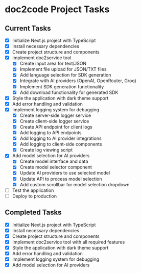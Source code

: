 # doc2code Project Tasks

## Current Tasks

- [x] Initialize Next.js project with TypeScript
- [x] Install necessary dependencies
- [x] Create project structure and components
- [x] Implement doc2service tool
  - [x] Create input area for text/JSON
  - [x] Implement file upload for JSON/TXT files
  - [x] Add language selection for SDK generation
  - [x] Integrate with AI providers (OpenAI, OpenRouter, Groq)
  - [x] Implement SDK generation functionality
  - [x] Add download functionality for generated SDK
- [x] Style the application with dark theme support
- [x] Add error handling and validation
- [x] Implement logging system for debugging
  - [x] Create server-side logger service
  - [x] Create client-side logger service
  - [x] Create API endpoint for client logs
  - [x] Add logging to API endpoints
  - [x] Add logging to AI provider integrations
  - [x] Add logging to client-side components
  - [x] Create log viewing script
- [x] Add model selection for AI providers
  - [x] Create model interface and data
  - [x] Create model selector component
  - [x] Update AI providers to use selected model
  - [x] Update API to process model selection
  - [x] Add custom scrollbar for model selection dropdown
- [ ] Test the application
- [ ] Deploy to production

## Completed Tasks

- [x] Initialize Next.js project with TypeScript
- [x] Install necessary dependencies
- [x] Create project structure and components
- [x] Implement doc2service tool with all required features
- [x] Style the application with dark theme support
- [x] Add error handling and validation
- [x] Implement logging system for debugging
- [x] Add model selection for AI providers
